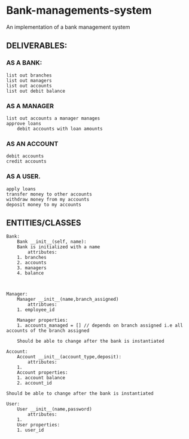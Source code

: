 # Bank-managements-system
An implementation of a bank management system


## DELIVERABLES:
###  AS A BANK:
	list out branches
	list out managers
	list out accounts
	list out debit balance
### AS A MANAGER
	list out accounts a manager manages
	approve loans 
		debit accounts with loan amounts
### AS AN ACCOUNT
	debit accounts
	credit accounts
	
### AS A USER.
	apply loans
	transfer money to other accounts
	withdraw money from my accounts
	deposit money to my accounts

 
## ENTITIES/CLASSES
        
    Bank:
        Bank __init__(self, name):
        Bank is initialized with a name
            attributes:
        1. branches
        2. accounts
        3. managers
        4. balance



    Manager:
        Manager __init__(name,branch_assigned)
            attribtues:
        1. employee_id

        Manager properties:
        1. accounts_managed = [] // depends on branch assigned i.e all accounts of the branch assigned

        Should be able to change after the bank is instantiated

    Account:
        Account __init__(account_type,deposit):
            attributes:
        1. 
        Account properties:
        1. account balance
        2. account_id

    Should be able to change after the bank is instantiated

    User:
        User __init__(name,password)
            attributes:
        1.
        User properties:
        1. user_id
